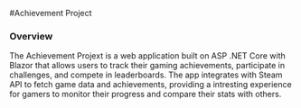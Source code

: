 #Achievement Project

<h3>Overview</h3>

The Achievement Projext is a web application built on ASP .NET Core with Blazor that allows users to track their gaming achievements, participate in challenges, and compete in leaderboards. The app integrates with Steam API to fetch game data and achievements, providing a intresting experience for gamers to monitor their progress and compare their stats with others.
